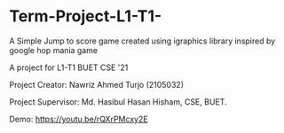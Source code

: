 # Term-Project-L1-T1-


A Simple Jump to score game created using igraphics library
inspired by google hop mania game

A project for L1-T1 BUET CSE '21

Project Creator: Nawriz Ahmed Turjo (2105032)

Project Supervisor: Md. Hasibul Hasan Hisham, CSE, BUET.

Demo: https://youtu.be/rQXrPMcxy2E

